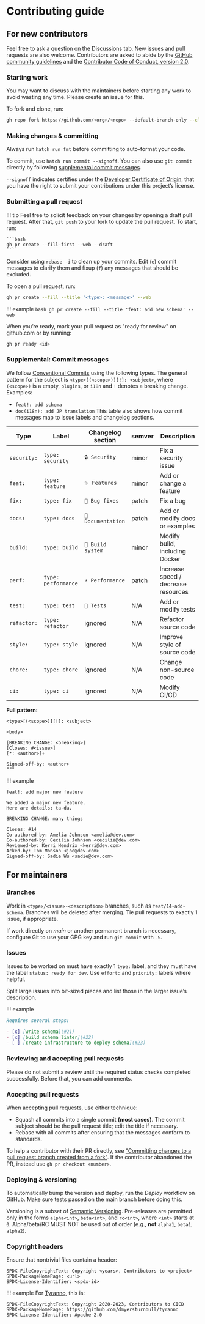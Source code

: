 # Contributing guide

## For new contributors

Feel free to ask a question on the Discussions tab.
New issues and pull requests are also welcome.
Contributors are asked to abide by the
[GitHub community guidelines](https://docs.github.com/en/site-policy/github-terms/github-community-guidelines)
and the [Contributor Code of Conduct, version 2.0](https://www.contributor-covenant.org/version/2/0/code_of_conduct/).

### Starting work

You may want to discuss with the maintainers before starting any work to avoid wasting any time.
Please create an issue for this.

To fork and clone, run:

```bash
gh repo fork https://github.com/<org>/<repo> --default-branch-only --clone
```

### Making changes & committing

Always run `hatch run fmt` before committing to auto-format your code.

To commit, use `hatch run commit --signoff`.
You can also use `git commit` directly by following [supplemental commit messages](#supplemental-commit-messages).

`--signoff` indicates certifies under the [Developer Certificate of Origin](https://developercertificate.org/),
that you have the right to submit your contributions under this project’s license.

### Submitting a pull request

!!! tip
Feel free to solicit feedback on your changes by opening a draft pull request.
After that, `git push` to your fork to update the pull request. To start, run:

    ```bash
    gh pr create --fill-first --web --draft
    ```

Consider using `rebase -i` to clean up your commits.
Edit (`e`) commit messages to clarify them and fixup (`f`) any messages that should be excluded.

To open a pull request, run:

```bash
gh pr create --fill --title '<type>: <message>' --web
```

!!! example
`bash gh pr create --fill --title 'feat: add new schema' --web `

When you’re ready, mark your pull request as "ready for review" on github.com or by running:

```bash
gh pr ready <id>
```

### Supplemental: Commit messages

We follow [Conventional Commits](https://www.conventionalcommits.org/) using the following types.
The general pattern for the subject is `<type>[(<scope>)][!]: <subject>`,
where `(<scope>)` is a empty, `plugins`, or `i18n` and `!` denotes a breaking change.
Examples:

- `feat!: add schema`
- `doc(i18n): add JP translation`
  This table also shows how commit messages map to issue labels and changelog sections.

| Type        | Label               | Changelog section  | semver | Description                         |
| ----------- | ------------------- | ------------------ | ------ | ----------------------------------- |
| `security:` | `type: security`    | `🔒 Security`      | minor  | Fix a security issue                |
| `feat:`     | `type: feature`     | `✨ Features`      | minor  | Add or change a feature             |
| `fix:`      | `type: fix`         | `🐛 Bug fixes`     | patch  | Fix a bug                           |
| `docs:`     | `type: docs`        | `📝 Documentation` | patch  | Add or modify docs or examples      |
| `build:`    | `type: build`       | `🔧 Build system`  | minor  | Modify build, including Docker      |
| `perf:`     | `type: performance` | `⚡️ Performance`  | patch  | Increase speed / decrease resources |
| `test:`     | `type: test`        | `🚨 Tests`         | N/A    | Add or modify tests                 |
| `refactor:` | `type: refactor`    | ignored            | N/A    | Refactor source code                |
| `style:`    | `type: style`       | ignored            | N/A    | Improve style of source code        |
| `chore:`    | `type: chore`       | ignored            | N/A    | Change non-source code              |
| `ci:`       | `type: ci`          | ignored            | N/A    | Modify CI/CD                        |

**Full pattern:**

```text
<type>[(<scope>)][!]: <subject>

<body>

[BREAKING CHANGE: <breaking>]
[Closes: #<issue>]
[*: <author>]+

Signed-off-by: <author>
"""
```

!!! example

```text
feat!: add major new feature

We added a major new feature.
Here are details: ta-da.

BREAKING CHANGE: many things

Closes: #14
Co-authored-by: Amelia Johnson <amelia@dev.com>
Co-authored-by: Cecilia Johnson <cecilia@dev.com>
Reviewed-by: Kerri Hendrix <kerri@dev.com>
Acked-by: Tom Monson <joe@dev.com>
Signed-off-by: Sadie Wu <sadie@dev.com>
```

## For maintainers

### Branches

Work in `<type>/<issue>-<description>` branches, such as `feat/14-add-schema`.
Branches will be deleted after merging.
Tie pull requests to exactly 1 issue, if appropriate.

If work directly on _main_ or another permanent branch is necessary,
configure Git to use your GPG key and run `git commit` with `-S`.

### Issues

Issues to be worked on must have exactly 1 `type:` label,
and they must have the label `status: ready for dev`.
Use `effort:` and `priority:` labels where helpful.

Split large issues into bit-sized pieces and list those in the larger issue’s description.

!!! example

```markdown
Requires several steps:

- [x] [write schema](#21)
- [x] [build schema linter](#22)
- [ ] [create infrastructure to deploy schema](#23)
```

### Reviewing and accepting pull requests

Please do not submit a review until the required status checks completed successfully.
Before that, you can add comments.

### Accepting pull requests

When accepting pull requests, use either technique:

- Squash all commits into a single commit **(most cases)**.
  The commit subject should be the pull request title; edit the title if necessary.
- Rebase with all commits after ensuring that the messages conform to standards.

To help a contributor with their PR directly, see
["Committing changes to a pull request branch created from a fork"](https://docs.github.com/en/pull-requests/collaborating-with-pull-requests/proposing-changes-to-your-work-with-pull-requests/committing-changes-to-a-pull-request-branch-created-from-a-fork).
If the contributor abandoned the PR, instead use `gh pr checkout <number>`.

### Deploying & versioning

To automatically bump the version and deploy, run the _Deploy_ workflow on GitHub.
Make sure tests passed on the main branch before doing this.

Versioning is a subset of [Semantic Versioning](https://semver.org/spec/v2.0.0.html).
Pre-releases are permitted only in the forms `alpha<int>`, `beta<int>`, and `rc<int>`,
where `<int>` starts at `0`. Alpha/beta/RC MUST NOT be used out of order (e.g., **not** `alpha1`, `beta1`, `alpha2`).

### Copyright headers

Ensure that nontrivial files contain a header:

```text
SPDX-FileCopyrightText: Copyright <years>, Contributors to <project>
SPDX-PackageHomePage: <url>
SPDX-License-Identifier: <spdx-id>
```

!!! example
For [Tyranno](https://github.com/dmyersturnbull/tyrannosaurus), this is:

```text
SPDX-FileCopyrightText: Copyright 2020-2023, Contributors to CICD
SPDX-PackageHomePage: https://github.com/dmyersturnbull/tyranno
SPDX-License-Identifier: Apache-2.0
```
